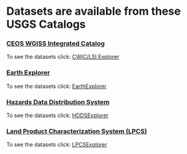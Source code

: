# Datasets are available from these USGS Catalogs

### [CEOS WGISS Integrated Catalog](http://ceos.org/ourwork/workinggroups/wgiss/access/cwic/)

To see the datasets click: [CWIC/LSI Explorer](cwic.rst)

### [Earth Explorer](https://earthexplorer.usgs.gov/)

To see the datasets click: [EarthExplorer](ee.rst)

### [Hazards Data Distribution System](https://hddsexplorer.usgs.gov/)

To see the datasets click: [HDDSExplorer](hdds.rst)

### [Land Product Characterization System (LPCS)](https://lpcsexplorer.cr.usgs.gov/)

To see the datasets click: [LPCSExplorer](lpcs.rst)